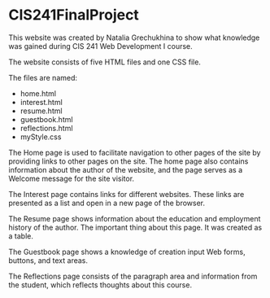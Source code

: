 # CIS241FinalProject

This website was created by Natalia Grechukhina to show what knowledge was gained during CIS 241 Web Development I course.

The website consists of five HTML files and one CSS file.

The files are named: 
- home.html
- interest.html
- resume.html
- guestbook.html
- reflections.html
- myStyle.css
 
The Home page is used to facilitate navigation to other pages of the site by providing links to other pages on the site. The home page also contains information about the author of the website, and the page serves as a Welcome message for the site visitor. 

The Interest page contains links for different websites. These links are presented as a list and open in a new page of the browser.

The Resume page shows information about the education and employment history of the author. The important thing about this page. It was created as a table.
 
The Guestbook page shows a knowledge of creation input Web forms, buttons, and text areas.
  
The Reflections page consists of the paragraph area and information from the student, which reflects thoughts about this course.
